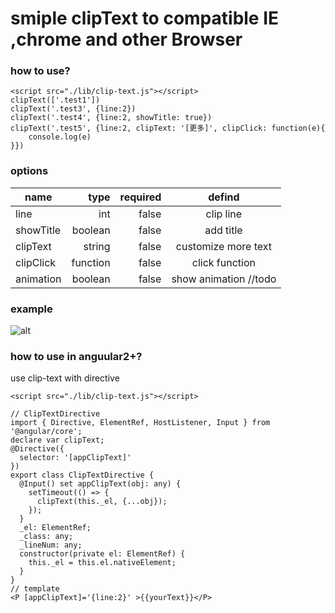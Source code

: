 # smiple clipText to compatible IE ,chrome and other Browser

### how to use?
```
<script src="./lib/clip-text.js"></script>
clipText(['.test1'])
clipText('.test3', {line:2})
clipText('.test4', {line:2, showTitle: true})
clipText('.test5', {line:2, clipText: '[更多]', clipClick: function(e){
    console.log(e)
}})
```

### options
| name       |     type     |  required   |           defind        |
| --------   |     -----:   |   -----:    |           :----:        |
| line       |     int      |   false     |  clip line              |
| showTitle  |   boolean    |   false     |  add title              |
| clipText   |    string    |   false     |  customize more text    |
| clipClick  |   function   |   false     | click function          |
| animation  |   boolean    |   false     | show animation  //todo  | 

### example
![alt](https://c-rick.github.io/images/clip-text.png)

### how to use in anguular2+?
use clip-text with directive
```
<script src="./lib/clip-text.js"></script>

// ClipTextDirective
import { Directive, ElementRef, HostListener, Input } from '@angular/core';
declare var clipText;
@Directive({
  selector: '[appClipText]'
})
export class ClipTextDirective {
  @Input() set appClipText(obj: any) {
    setTimeout(() => {
      clipText(this._el, {...obj});
    });
  }
  _el: ElementRef;
  _class: any;
  _lineNum: any;
  constructor(private el: ElementRef) {
    this._el = this.el.nativeElement;
  }
}
// template
<P [appClipText]='{line:2}' >{{yourText}}</P>
```